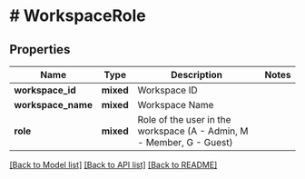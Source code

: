 # # WorkspaceRole

## Properties

Name | Type | Description | Notes
------------ | ------------- | ------------- | -------------
**workspace_id** | **mixed** | Workspace ID |
**workspace_name** | **mixed** | Workspace Name |
**role** | **mixed** | Role of the user in the workspace (A - Admin, M - Member, G - Guest) |

[[Back to Model list]](../../README.md#models) [[Back to API list]](../../README.md#endpoints) [[Back to README]](../../README.md)
